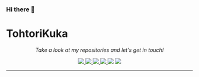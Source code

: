 ### Hi there 👋

# TohtoriKuka
<!-- Social Section -->
<p align="center">
  <i>Take a look at my repositories and let's get in touch!</i>

<p align="center">
  <a href= "https://github.com/TohtoriKuka/">
    <img src="https://img.icons8.com/material-outlined/30/000000/source-code.png"/>
  </a>
  <a href= "https://www.linkedin.com/in/taro-turtiainen-37442aba/">
    <img src="https://img.icons8.com/material-outlined/30/000000/linkedin.png"/>
  </a>
  <a href= "https://twitter.com/TaroTurtiainen">
    <img src="https://img.icons8.com/material-outlined/30/000000/twitter.png"/>
  </a>
    <a href="https://www.youtube.com/channel/UCcn54FKBABuIK5_wKa-lLjA">
    <img src="https://img.icons8.com/material-outlined/30/000000/youtube-play.png"/>
  </a>
  <!-- <a href="https://github.com/tallguyjenks/CV/blob/master/CV.pdf"> -->
    <img src="https://img.icons8.com/material-outlined/30/000000/parse-from-clipboard.png"/>
  </a>
  <a href="mailto:taro.turtiainen@gmail.com">
    <img src="https://img.icons8.com/ios-glyphs/30/000000/physics.png"/>
  </a>
</p>

---

<!--
**TohtoriKuka/TohtoriKuka** is a ✨ _special_ ✨ repository because its `README.md` (this file) appears on your GitHub profile.

Here are some ideas to get you started:

- 🔭 I’m currently working on ...
- 🌱 I’m currently learning ...
- 👯 I’m looking to collaborate on ...
- 🤔 I’m looking for help with ...
- 💬 Ask me about ...
- 📫 How to reach me: ...
- 😄 Pronouns: ...
- ⚡ Fun fact: ...
-->
